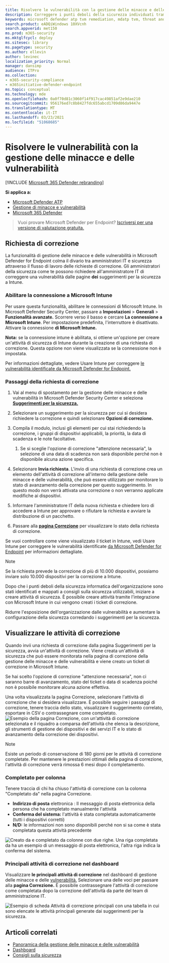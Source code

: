 ```yaml
---
title: Risolvere le vulnerabilità con la gestione delle minacce e delle vulnerabilità
description: Correggere i punti deboli della sicurezza individuati tramite suggerimenti sulla sicurezza e creare eccezioni, se necessario, nella gestione delle minacce e delle vulnerabilità.
keywords: microsoft defender atp tvm remediation, mdatp tvm, threat and vulnerability management, threat & vulnerability management, threat & vulnerability management remediation, tvm remediation intune, tvm remediation sccm
search.product: eADQiWindows 10XVcnh
search.appverid: met150
ms.prod: m365-security
ms.mktglfcycl: deploy
ms.sitesec: library
ms.pagetype: security
ms.author: ellevin
author: levinec
localization_priority: Normal
manager: dansimp
audience: ITPro
ms.collection:
- m365-security-compliance
- m365initiative-defender-endpoint
ms.topic: conceptual
ms.technology: mde
ms.openlocfilehash: 0a0f70d81c3060f14f917cac49851af2e9dae210
ms.sourcegitcommit: 956176ed7c8b8427fdc655abcd1709d86da9447e
ms.translationtype: MT
ms.contentlocale: it-IT
ms.lasthandoff: 03/23/2021
ms.locfileid: "51068685"
---
```

# <a name="remediate-vulnerabilities-with-threat-and-vulnerability-management"></a>Risolvere le vulnerabilità con la gestione delle minacce e delle vulnerabilità

[!INCLUDE [Microsoft 365 Defender rebranding](../../includes/microsoft-defender.md)]

**Si applica a:**
- [Microsoft Defender ATP](https://go.microsoft.com/fwlink/?linkid=2154037)
- [Gestione di minacce e vulnerabilità](next-gen-threat-and-vuln-mgt.md)
- [Microsoft 365 Defender](https://go.microsoft.com/fwlink/?linkid=2118804)

>Vuoi provare Microsoft Defender per Endpoint? [Iscriversi per una versione di valutazione gratuita.](https://www.microsoft.com/microsoft-365/windows/microsoft-defender-atp?ocid=docs-wdatp-portaloverview-abovefoldlink)

## <a name="request-remediation"></a>Richiesta di correzione

La funzionalità di gestione delle minacce e delle vulnerabilità in Microsoft Defender for Endpoint colma il divario tra amministratori IT e sicurezza attraverso il flusso di lavoro delle richieste di correzione. Gli amministratori della sicurezza come te possono richiedere all'amministratore IT di correggere una vulnerabilità dalle pagine **dei** suggerimenti per la sicurezza a Intune.

### <a name="enable-microsoft-intune-connection"></a>Abilitare la connessione a Microsoft Intune

Per usare questa funzionalità, abilitare le connessioni di Microsoft Intune. In Microsoft Defender Security Center, passare a **Impostazioni**  >  **Generali**  >  **Funzionalità avanzate.** Scorrere verso il basso e cercare **La connessione a Microsoft Intune**. Per impostazione predefinita, l'interruttore è disattivato. Attivare la connessione  **di Microsoft Intune.**

**Nota:** se la connessione intune è abilitata, si ottiene un'opzione per creare un'attività di sicurezza di Intune durante la creazione di una richiesta di correzione. Questa opzione non viene visualizzata se la connessione non è impostata.

Per informazioni dettagliate, vedere Usare Intune per correggere [le vulnerabilità identificate da Microsoft Defender for Endpoint.](https://docs.microsoft.com/intune/atp-manage-vulnerabilities)

### <a name="remediation-request-steps"></a>Passaggi della richiesta di correzione

1. Vai al menu di spostamento per la gestione delle minacce e delle vulnerabilità in Microsoft Defender Security Center e seleziona [**Suggerimenti per la sicurezza.**](tvm-security-recommendation.md)

2. Selezionare un suggerimento per la sicurezza per cui si desidera richiedere la correzione e quindi selezionare **Opzioni di correzione.**

3. Compila il modulo, inclusi gli elementi per cui stai richiedendo la correzione, i gruppi di dispositivi applicabili, la priorità, la data di scadenza e le note facoltative.
    1. Se si sceglie l'opzione di correzione "attenzione necessaria", la selezione di una data di scadenza non sarà disponibile perché non è disponibile alcuna azione specifica.

4. Selezionare **Invia richiesta**. L'invio di una richiesta di correzione crea un elemento dell'attività di correzione all'interno della gestione delle minacce e delle vulnerabilità, che può essere utilizzato per monitorare lo stato di avanzamento della correzione per questo suggerimento. In questo modo non verrà attivata una correzione o non verranno applicate modifiche ai dispositivi.

5. Informare l'amministratore IT della nuova richiesta e chiedere loro di accedere a Intune per approvare o rifiutare la richiesta e avviare la distribuzione di un pacchetto.

6. Passare alla [**pagina Correzione**](tvm-remediation.md) per visualizzare lo stato della richiesta di correzione.

Se vuoi controllare come viene visualizzato il ticket in Intune, vedi Usare Intune per correggere le vulnerabilità identificate [da Microsoft Defender for Endpoint](https://docs.microsoft.com/intune/atp-manage-vulnerabilities) per informazioni dettagliate.

>[!NOTE]
>Se la richiesta prevede la correzione di più di 10.000 dispositivi, possiamo inviare solo 10.000 dispositivi per la correzione a Intune.

Dopo che i punti deboli della sicurezza informatica [](tvm-security-recommendation.md)dell'organizzazione sono stati identificati e mappati a consigli sulla sicurezza utilizzabili, iniziare a creare attività di sicurezza. È possibile creare attività tramite l'integrazione con Microsoft Intune in cui vengono creati i ticket di correzione.

Ridurre l'esposizione dell'organizzazione dalle vulnerabilità e aumentare la configurazione della sicurezza corredando i suggerimenti per la sicurezza.

## <a name="view-your-remediation-activities"></a>Visualizzare le attività di correzione

Quando invii una richiesta di correzione dalla pagina Suggerimenti per la sicurezza, avvia un'attività di correzione. Viene creata un'attività di sicurezza che può essere  monitorata nella pagina di correzione della gestione delle minacce e delle vulnerabilità e viene creato un ticket di correzione in Microsoft Intune.

Se hai scelto l'opzione di correzione "attenzione necessaria", non ci saranno barre di avanzamento, stato del ticket o data di scadenza poiché non è possibile monitorare alcuna azione effettiva.

Una volta visualizzata la pagina Correzione, selezionare l'attività di correzione che si desidera visualizzare. È possibile seguire i passaggi di correzione, tenere traccia dello stato, visualizzare il suggerimento correlato, esportare in CSV o contrassegnare come completato.
![Esempio della pagina Correzione, con un'attività di correzione selezionata e il riquadro a comparsa dell'attività che elenca la descrizione, gli strumenti di gestione dei dispositivi e dei servizi IT e lo stato di avanzamento della correzione dei dispositivi.](images/remediation_flyouteolsw.png)

>[!NOTE]
> Esiste un periodo di conservazione di 180 giorni per le attività di correzione completate. Per mantenere le prestazioni ottimali della pagina di correzione, l'attività di correzione verrà rimossa 6 mesi dopo il completamento.

### <a name="completed-by-column"></a>Completato per colonna

Tenere traccia di chi ha chiuso l'attività di correzione con la colonna "Completato da" nella pagina Correzione.

- **Indirizzo di posta** elettronica : Il messaggio di posta elettronica della persona che ha completato manualmente l'attività
- **Conferma del sistema:** l'attività è stata completata automaticamente (tutti i dispositivi corretti)
- **N/D:** le informazioni non sono disponibili perché non si sa come è stata completata questa attività precedente

![Creato da e completato da colonne con due righe. Una riga completata da ha un esempio di un messaggio di posta elettronica, l'altra riga indica la conferma del sistema.](images/tvm-completed-by.png)

### <a name="top-remediation-activities-in-the-dashboard"></a>Principali attività di correzione nel dashboard

Visualizzare **le principali attività di correzione** nel dashboard di gestione delle minacce e delle [vulnerabilità.](tvm-dashboard-insights.md) Selezionare una delle voci per passare alla **pagina Correzione.** È possibile contrassegnare l'attività di correzione come completata dopo la correzione dell'attività da parte del team di amministrazione IT.

![Esempio di scheda Attività di correzione principali con una tabella in cui sono elencate le attività principali generate dai suggerimenti per la sicurezza.](images/tvm-remediation-activities-card.png)

## <a name="related-articles"></a>Articoli correlati

- [Panoramica della gestione delle minacce e delle vulnerabilità](next-gen-threat-and-vuln-mgt.md)
- [Dashboard](tvm-dashboard-insights.md)
- [Consigli sulla sicurezza](tvm-security-recommendation.md)